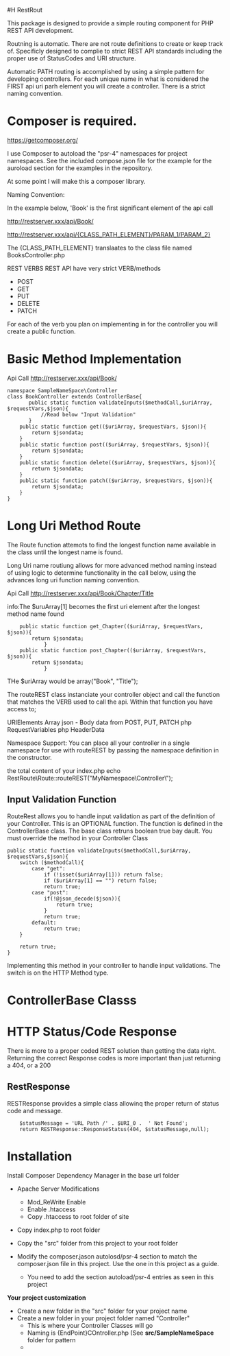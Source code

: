 #H RestRout

This package is designed to provide a simple routing component for PHP REST API development.

Routning is automatic. There are not route definitions to create or keep track of. Specificly
designed to complie to strict REST API standards including the proper use of StatusCodes and
URI structure.

Automatic PATH routing is accomplished by using a simple pattern for developing controllers.
For each unique name in what is considered the FIRST api uri parh element you will create a
controller. There is a strict naming convention.

Composer is required.
=====
https://getcomposer.org/

I use Composer to autoload the "psr-4" namespaces for project namespaces. See the included compose.json file for the example for the auroload section for the examples in the repository.

At some point I will make this a composer library.


Naming Convention:

In the example below, 'Book' is the first significant element of the api call

http://restserver.xxx/api/Book/

http://restserver.xxx/api/{CLASS_PATH_ELEMENT}/PARAM_1/PARAM_2}

The {CLASS_PATH_ELEMENT} translaates to the class file named BooksController.php


REST VERBS
REST API have very strict VERB/methods

- POST
- GET
- PUT
- DELETE
- PATCH

For each of the verb you plan on implementing in for the controller you will create a public function.

Basic Method Implementation
=====

Api Call
http://restserver.xxx/api/Book/

	namespace SampleNameSpace\Controller
	class BookController extends ControllerBase{
	       public static function validateInputs($methodCall,$uriArray, $requestVars,$json){
	       	   //Read below "Input Validation"
	       }
		public static function get(($uriArray, $requestVars, $json)){
			return $jsondata;
		}
		public static function post(($uriArray, $requestVars, $json)){
			return $jsondata;
		}
		public static function delete(($uriArray, $requestVars, $json)){
			return $jsondata;
		}
		public static function patch(($uriArray, $requestVars, $json)){
			return $jsondata;
		}		
	}

Long Uri Method Route
=====

The Route function attemots to find the longest function name available in the class until the longest name is found.

Long Uri name routiung allows for more advanced method naming instead of using logic to determine functionality in the call below, using the advances long uri function naming convention.

Api Call
http://restserver.xxx/api/Book/Chapter/Title

info:The $uruArray[1] becomes the first uri element after the longest method name found
		
		public static function get_Chapter(($uriArray, $requestVars, $json)){
			return $jsondata;
                }
		public static function post_Chapter(($uriArray, $requestVars, $json)){
			return $jsondata;
                }
		
THe $uriArray would be array("Book", "Title");


The routeREST class instanciate your controller object and call the function that matches the VERB used to call the api.
Within that function you have access to;

URIElements Array
json - Body data from POST, PUT, PATCH
php RequestVariables
php HeaderData

Namespace Support:
You can place all your controller in a single namespace for use with routeREST by passing the namespace definition in the
constructor.

the total content of your index.php
	echo RestRoute\Route::routeREST("MyNamespace\\Controller\\");


Input Validation Function
------

RouteRest allows you to handle input validation as part of the definition of your Controller. This is an OPTIONAL function. The function is defined in the ControllerBase class. The base class retruns boolean true bay dault. You must override the method in your Controller Class

	public static function validateInputs($methodCall,$uriArray, $requestVars,$json){
		switch ($methodCall){
			case "get":
				if (!isset($uriArray[1])) return false;
				if ($uriArray[1] == "") return false;
				return true;
			case "post":
				if(!@json_decode($json)){
					return true;
				}
				return true;
			default:
				return true;
		}
		
		return true;
	}

Implementing this method in your controller to handle input validations. The switch is on the HTTP Method type.

ControllerBase Classs
=====


HTTP Status/Code Response
=========================
There is more to a proper coded REST solution than getting the data right. Returning the correct Response codes is more important than just returning a 404, or a 200

RestResponse
------------
RESTResponse provides a simple class allowinq the proper return of status code and message.

		$statusMessage = 'URL Path /' . $URI_0 .  ' Not Found';
		return RESTResponse::ResponseStatus(404, $statusMessage,null);

Installation
=====
Install Composer Dependency Manager in the base url folder

- Apache Server Modifications
	- Mod_ReWrite Enable
	- Enable .htaccess
	- Copy .htaccess to root folder of site

- Copy index.php to root folder

- Copy the "src" folder from this project to your root folder

- Modify the composer.jason autolosd/psr-4 section to match the composer.json file in this project. Use the one in this project as a guide.
	- You need to add the section autoload/psr-4 entries as seen in this project
		
	
**Your project customization**  
- Create a new folder in the "src" folder for your project name
- Create a new folder in your project folder named "Controller"
	- This is where your Controller Classes will go
	- Naming is {EndPoint}COntroller.php (See **src/SampleNameSpace** folder for pattern
	- 



			
